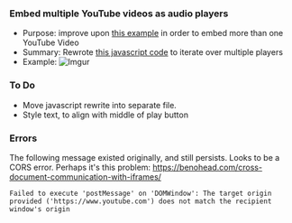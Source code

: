 ### Embed multiple YouTube videos as audio players

* Purpose: improve upon [this example](https://www.labnol.org/internet/youtube-audio-player/26740/) in order to embed more than one YouTube Video
* Summary: Rewrote [this javascript code](https://cdn.rawgit.com/labnol/files/master/yt.js) to iterate over multiple players
* Example:
![Imgur](https://i.imgur.com/vVQ6xNy.png)

### To Do

* Move javascript rewrite into separate file.
* Style text, to align with middle of play button

### Errors

The following message existed originally, and still persists. Looks to be a CORS error. Perhaps it's this problem: https://benohead.com/cross-document-communication-with-iframes/ 

```
Failed to execute 'postMessage' on 'DOMWindow': The target origin provided ('https://www.youtube.com') does not match the recipient window's origin
```
